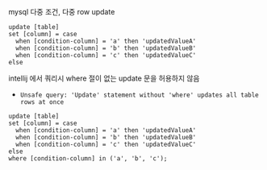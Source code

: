 mysql 다중 조건, 다중 row update

```
update [table]
set [column] = case
  when [condition-column] = 'a' then 'updatedValueA'
  when [condition-column] = 'b' then 'updatedValueB'
  when [condition-column] = 'c' then 'updatedValueC'
else
```

intellij 에서 쿼리시 where 절이 없는 update 문을 허용하지 않음
- `Unsafe query: 'Update' statement without 'where' updates all table rows at once`

```
update [table]
set [column] = case
  when [condition-column] = 'a' then 'updatedValueA'
  when [condition-column] = 'b' then 'updatedValueB'
  when [condition-column] = 'c' then 'updatedValueC'
else
where [condition-column] in ('a', 'b', 'c');
```